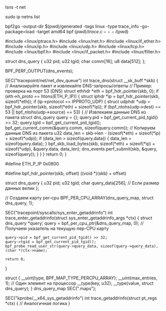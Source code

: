 lsns -t net


sudo ip netns list


bpf2go -output-dir $(pwd)/generated -tags linux -type trace_info -go-package=load -target amd64 bpf $(pwd)/trace.c -- -I$(pwd)


#include <linux/ptrace.h>
#include <linux/net.h>
#include <linux/if_ether.h>
#include <linux/ip.h>
#include <linux/udp.h>
#include <linux/tcp.h>
#include <linux/bpf.h>
#include <linux/if_packet.h>
#include <linux/filter.h>

struct dns_query {
    u32 pid;
    u32 tgid;
    char comm[16];
    u8 data[512];
};

BPF_PERF_OUTPUT(dns_events);

SEC("tracepoint/net/net_dev_queue")
int trace_dns(struct __sk_buff *skb) {
    // Анализируйте пакет и извлекайте DNS-запросы/ответы
    // Пример: проверка на порт 53 (DNS)
    struct ethhdr *eth = bpf_hdr_pointer(skb, 0);
    if (eth->h_proto == htons(ETH_P_IP)) {
        struct iphdr *ip = bpf_hdr_pointer(skb, sizeof(*eth));
        if (ip->protocol == IPPROTO_UDP) {
            struct udphdr *udp = bpf_hdr_pointer(skb, sizeof(*eth) + sizeof(*ip));
            if (bpf_ntohs(udp->dest) == 53 || bpf_ntohs(udp->source) == 53) {
                // Извлекаем данные DNS из пакета
                struct dns_query query = {};
                query.pid = bpf_get_current_pid_tgid() >> 32;
                query.tgid = bpf_get_current_pid_tgid();
                bpf_get_current_comm(&query.comm, sizeof(query.comm));
                // Копируем данные DNS из пакета
                u32 data_len = skb->len - (sizeof(*eth) + sizeof(*ip) + sizeof(*udp));
                if (data_len > sizeof(query.data)) {
                    data_len = sizeof(query.data);
                }
                bpf_skb_load_bytes(skb, sizeof(*eth) + sizeof(*ip) + sizeof(*udp), &query.data, data_len);
                dns_events.perf_submit(skb, &query, sizeof(query));
            }
        }
    }
    return 0;
}



#define ETH_P_IP 0x0800


#define bpf_hdr_pointer(skb, offset) ((void *)(skb) + offset)


struct dns_query {
    u32 pid;
    u32 tgid;
    char query_data[256]; // Если размер данных велик
};

// Создаем карту per-cpu
BPF_PER_CPU_ARRAY(dns_query_map, struct dns_query, 1);

SEC("tracepoint/syscalls/sys_enter_getaddrinfo")
int trace_enter_getaddrinfo(struct sys_enter_getaddrinfo_args *ctx) {
    struct dns_query *query;
    query = bpf_per_cpu_ptr(&dns_query_map, 0); // Получаем указатель на текущую пер-CPU карту

    query->pid = bpf_get_current_pid_tgid() >> 32;
    query->tgid = bpf_get_current_pid_tgid();
    bpf_probe_read_user_str(query->query_data, sizeof(query->query_data), (char *)ctx->name);

    return 0;
}


struct {
    __uint(type, BPF_MAP_TYPE_PERCPU_ARRAY);
    __uint(max_entries, 1);  // Один элемент на процессор
    __type(key, u32);
    __type(value, struct dns_query);
} dns_query_map SEC(".maps");


SEC("kprobe/__x64_sys_getaddrinfo")
int trace_getaddrinfo(struct pt_regs *ctx) {
    // Аналогичная логика
}














